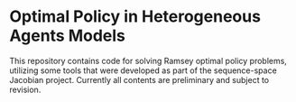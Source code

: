 # Optimal Policy in Heterogeneous Agents Models

This repository contains code for solving Ramsey optimal policy problems, utilizing some tools that were
developed as part of the sequence-space Jacobian project. Currently all contents are preliminary and subject
to revision.
